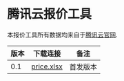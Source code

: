 # 腾讯云报价工具

本报价工具所有数据均来自于[腾讯云官网](https://cloud.tencent.com).

| 版本 | 下载连接     | 备注     |
| ---- | ------------ | -------- |
| 0.1  | [price.xlsx](https://ruf.coding.net/p/kou/d/qcloud-price/git/raw/release-0.1/price.xlsx) | 首发版本 |
